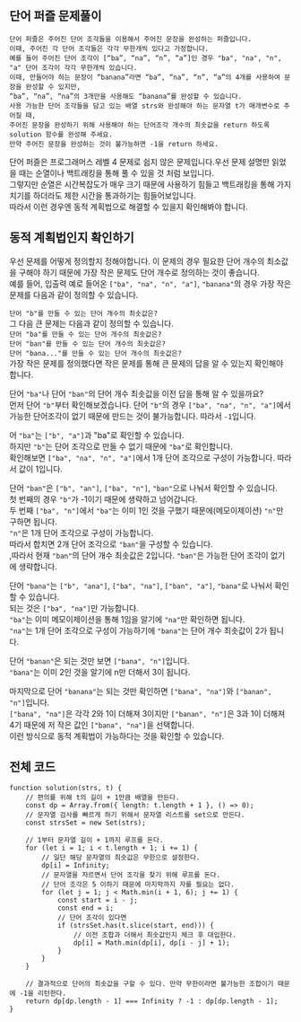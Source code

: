 ## 단어 퍼즐 문제풀이
```
단어 퍼즐은 주어진 단어 조각들을 이용해서 주어진 문장을 완성하는 퍼즐입니다. 
이때, 주어진 각 단어 조각들은 각각 무한개씩 있다고 가정합니다. 
예를 들어 주어진 단어 조각이 [“ba”, “na”, “n”, “a”]인 경우 "ba", "na", "n", "a" 단어 조각이 각각 무한개씩 있습니다. 
이때, 만들어야 하는 문장이 “banana”라면 “ba”, “na”, “n”, “a”의 4개를 사용하여 문장을 완성할 수 있지만, 
“ba”, “na”, “na”의 3개만을 사용해도 “banana”를 완성할 수 있습니다. 
사용 가능한 단어 조각들을 담고 있는 배열 strs와 완성해야 하는 문자열 t가 매개변수로 주어질 때, 
주어진 문장을 완성하기 위해 사용해야 하는 단어조각 개수의 최솟값을 return 하도록 solution 함수를 완성해 주세요. 
만약 주어진 문장을 완성하는 것이 불가능하면 -1을 return 하세요.
```  

단어 퍼즐은 프로그래머스 레벨 4 문제로 쉽지 않은 문제입니다.우선 문제 설명만 읽었을 때는 순열이나 백트래킹을 통해 풀 수 있을 것 처럼 보입니다.  
그렇지만 순열은 시간복잡도가 매우 크기 때문에 사용하기 힘들고 백트래킹을 통해 가지치기를 하더라도 제한 시간을 통과하기는 힘들어보입니다.  
따라서 이런 경우엔 동적 계획법으로 해결할 수 있을지 확인해봐야 합니다.  
  
## 동적 계획법인지 확인하기
우선 문제를 어떻게 정의할지 정해야합니다. 이 문제의 경우 필요한 단어 개수의 최소값을 구해야 하기 때문에 가장 작은 문제도 단어 개수로 정의하는 것이 좋습니다.  
예를 들어, 입출력 예로 들어온 `["ba", "na", "n", "a"]`, `"banana"`의 경우 가장 작은 문제를 다음과 같이 정의할 수 있습니다.  

  
`단어 "b"를 만들 수 있는 단어 개수의 최솟값은?`  
그 다음 큰 문제는 다음과 같이 정의할 수 있습니다.  
`단어 "ba"를 만들 수 있는 단어 개수의 최솟값은?`  
`단어 "ban"를 만들 수 있는 단어 개수의 최솟값은?`  
`단어 "bana..."를 만들 수 있는 단어 개수의 최솟값은?`  
가장 작은 문제를 정의했다면 작은 문제를 통해 큰 문제의 답을 알 수 있는지 확인해야 합니다.  

단어 `"ba"`나 단어 `"ban"`의 단어 개수 최솟값을 이전 답을 통해 알 수 있을까요?  
먼저 단어 `"b"`부터 확인해보겠습니다.
단어 `"b"`의 경우 `["ba", "na", "n", "a"]`에서 가능한 단어조각이 없기 때문에 만드는 것이 불가능합니다.  따라서 `-1`입니다.  

어 `"ba"`는 `["b", "a"]`과 "ba"로 확인할 수 있습니다.  
하지만 `"b"`는 단어 조각으로 만들 수 없기 때문에 `"ba"`로 확인합니다.  
확인해보면 `["ba", "na", "n", "a"]`에서 1개 단어 조각으로 구성이 가능합니다. 따라서 값이 1입니다.  

단어 `"ban"`은 `["b", "an"]`, `["ba", "n"]`, `"ban"`으로 나눠서 확인할 수 있습니다.  
첫 번째의 경우 `"b"`가 -1이기 때문에 생략하고 넘어갑니다.  
두 번째 `["ba", "n"]`에서 `"ba"`는 이미 1인 것을 구했기 때문에(메모이제이션) `"n"`만 구하면 됩니다.  
`"n"`은 1개 단어 조각으로 구성이 가능합니다.  
따라서 합치면 2개 단어 조각으로 `"ban"`을 구성할 수 있습니다.  
,따라서 현재 `"ban"`의 단어 개수 최솟값은 2입니다. `"ban"`은 가능한 단어 조각이 없기에 생략합니다.  

단어 `"bana"`는 `["b", "ana"]`, `["ba", "na"]`, `["ban", "a"]`, `"bana"`로 나눠서 확인할 수 있습니다.  
되는 것은 `["ba", "na"]`만 가능합니다.  
`"ba"`는 이미 메모이제이션을 통해 1임을 알기에 `"na"`만 확인하면 됩니다.  
`"na"`는 1개 단어 조각으로 구성이 가능하기에 `"bana"`는 단어 개수 최솟값이 2가 됩니다.  

단어 `"banan"`은 되는 것만 보면 `["bana", "n"]`입니다.  
`"bana"`는 이미 2인 것을 알기에 n만 더해서 3이 됩니다.  

마지막으로 단어 `"banana"`는 되는 것만 확인하면 `["bana", "na"]`와 `["banan", "n"]`입니다.  
`["bana", "na"]`은 각각 2와 1이 더해져 3이지만 `["banan", "n"]`은 3과 1이 더해져 4기 때문에 저 작은 값인 `["bana", "na"]`을 선택합니다.  
이런 방식으로 동적 계획법이 가능하다는 것을 확인할 수 있습니다.  
  
## 전체 코드  
```
function solution(strs, t) {
    // 편의를 위해 t의 길이 + 1만큼 배열을 만든다.
    const dp = Array.from({ length: t.length + 1 }, () => 0);
    // 문자열 검사를 빠르게 하기 위해서 문자열 리스트를 set으로 만든다.
    const strsSet = new Set(strs);

    // 1부터 문자열 길이 + 1까지 루프를 돈다.
    for (let i = 1; i < t.length + 1; i += 1) {
        // 일단 해당 문자열의 최솟값은 무한으로 설정한다.
        dp[i] = Infinity;
        // 문자열을 자르면서 단어 조각을 찾기 위해 루프를 돈다.
        // 단어 조각은 5 이하기 때문에 마지막까지 자를 필요는 없다.
        for (let j = 1; j < Math.min(i + 1, 6); j += 1) {
            const start = i - j;
            const end = i;
            // 단어 조각이 있다면
            if (strsSet.has(t.slice(start, end))) {
                // 이전 조합과 더해서 최솟값인지 체크 후 대입한다.
                dp[i] = Math.min(dp[i], dp[i - j] + 1);
            }
        }
    }

    // 결과적으로 단어의 최솟값을 구할 수 있다. 만약 무한이라면 불가능한 조합이기 때문에 -1을 리턴한다.
    return dp[dp.length - 1] === Infinity ? -1 : dp[dp.length - 1];
}
```